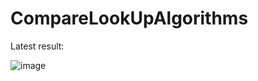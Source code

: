# CompareLookUpAlgorithms

Latest result:

![image](https://github.com/user-attachments/assets/9b995d3f-6ee0-44ec-a937-dfa8d3496d2c)
